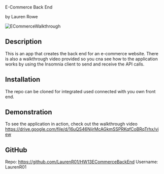 E-Commerce Back End

by Lauren Rowe

![ECommerceWalkthrough](https://user-images.githubusercontent.com/78819957/136485434-6065630b-8f03-4d2f-861b-2a83f64d29c0.png)


## Description

This is an app that creates the back end for an e-commerce website.  There is also a walkthrough video provided so you cna see how to the application works by using the Insomnia client to send and receive the API calls.

## Installation
The repo can be cloned for integrated used connected with you own front end.

## Demonstration
To see the application in action, check out the walkthrough video
https://drive.google.com/file/d/16uQS46NjirMcAGkmSSPRKqfCoBRqTrhx/view

## GitHub
Repo: https://github.com/LaurenR01/HW13ECommerceBackEnd
Username: LaurenR01